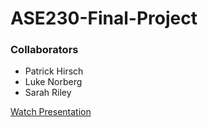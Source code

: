# ASE230-Final-Project

### Collaborators
- Patrick Hirsch
- Luke Norberg
- Sarah Riley

[Watch Presentation](https://youtu.be/ufpKHKdTSLE)
